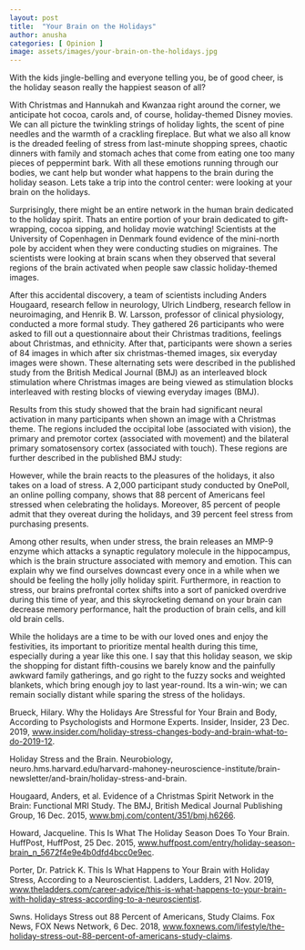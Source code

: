 ```yaml
---
layout: post
title:  "Your Brain on the Holidays"
author: anusha
categories: [ Opinion ]
image: assets/images/your-brain-on-the-holidays.jpg
---
```


With the kids jingle-belling and everyone telling you, be of good cheer, is the holiday season really the happiest season of all?

With Christmas and Hannukah and Kwanzaa right around the corner, we anticipate hot cocoa, carols and, of course, holiday-themed Disney movies. We can all picture the twinkling strings of holiday lights, the scent of pine needles and the warmth of a crackling fireplace. But what we also all know is the dreaded feeling of stress from last-minute shopping sprees, chaotic dinners with family and stomach aches that come from eating one too many pieces of peppermint bark. With all these emotions running through our bodies, we cant help but wonder what happens to the brain during the holiday season. Lets take a trip into the control center: were looking at your brain on the holidays.

Surprisingly, there might be an entire network in the human brain dedicated to the holiday spirit. Thats an entire portion of your brain dedicated to gift-wrapping, cocoa sipping, and holiday movie watching! Scientists at the University of Copenhagen in Denmark found evidence of the mini-north pole by accident when they were conducting studies on migraines. The scientists were looking at brain scans when they observed that several regions of the brain activated when people saw classic holiday-themed images.

After this accidental discovery, a team of scientists including Anders Hougaard, research fellow in neurology, Ulrich Lindberg, research fellow in neuroimaging, and Henrik B. W. Larsson, professor of clinical physiology, conducted a more formal study. They gathered 26 participants who were asked to fill out a questionnaire about their Christmas traditions, feelings about Christmas, and ethnicity. After that, participants were shown a series of 84 images in which after six christmas-themed images, six everyday images were shown. These alternating sets were described in the published study from the British Medical Journal (BMJ) as an interleaved block stimulation  where Christmas images are being viewed as stimulation blocks interleaved with resting blocks of viewing everyday images (BMJ). 

Results from this study showed that the brain had significant neural activation in many participants when shown an image with a Christmas theme.  The regions included the occipital lobe (associated with vision), the primary and premotor cortex (associated with movement) and the bilateral primary somatosensory cortex (associated with touch). These regions are further described in the published BMJ study: 

However, while the brain reacts to the pleasures of the holidays, it also takes on a load of stress. A 2,000 participant study conducted by OnePoll, an online polling company, shows that 88 percent of Americans feel stressed when celebrating the holidays. Moreover, 85 percent of people admit that they overeat during the holidays, and 39 percent feel stress from purchasing presents. 

Among other results, when under stress, the brain releases an MMP-9 enzyme which attacks a synaptic regulatory molecule in the hippocampus, which is the brain structure associated with memory and emotion. This can explain why we find ourselves downcast every once in a while when we should be feeling the holly jolly holiday spirit. Furthermore, in reaction to stress, our brains prefrontal cortex shifts into a sort of panicked overdrive during this time of year, and this skyrocketing demand on your brain can decrease memory performance, halt the production of brain cells, and kill old brain cells. 

While the holidays are a time to be with our loved ones and enjoy the festivities, its important to prioritize mental health during this time, especially during a year like this one. I say that this holiday season, we skip the shopping for distant fifth-cousins we barely know and the painfully awkward family gatherings, and go right to the fuzzy socks and weighted blankets, which bring enough joy to last year-round. Its a win-win; we can remain socially distant while sparing the stress of the holidays. 

Brueck, Hilary. Why the Holidays Are Stressful for Your Brain and Body, According to Psychologists and Hormone Experts. Insider, Insider, 23 Dec. 2019, www.insider.com/holiday-stress-changes-body-and-brain-what-to-do-2019-12.

Holiday Stress and the Brain. Neurobiology, neuro.hms.harvard.edu/harvard-mahoney-neuroscience-institute/brain-newsletter/and-brain/holiday-stress-and-brain.

Hougaard, Anders, et al. Evidence of a Christmas Spirit Network in the Brain: Functional MRI Study. The BMJ, British Medical Journal Publishing Group, 16 Dec. 2015, www.bmj.com/content/351/bmj.h6266. 

Howard, Jacqueline. This Is What The Holiday Season Does To Your Brain. HuffPost, HuffPost, 25 Dec. 2015, www.huffpost.com/entry/holiday-season-brain_n_5672f4e9e4b0dfd4bcc0e9ec.

Porter, Dr. Patrick K. This Is What Happens to Your Brain with Holiday Stress, According to a Neuroscientist. Ladders, Ladders, 21 Nov. 2019, www.theladders.com/career-advice/this-is-what-happens-to-your-brain-with-holiday-stress-according-to-a-neuroscientist. 

Swns. Holidays Stress out 88 Percent of Americans, Study Claims. Fox News, FOX News Network, 6 Dec. 2018, www.foxnews.com/lifestyle/the-holiday-stress-out-88-percent-of-americans-study-claims. 


